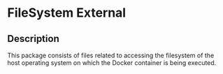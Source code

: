 <!-- (c) https://github.com/MontiCore/monticore -->
# FileSystem External

## Description
This package consists of files related to accessing the filesystem of the host operating system on which the Docker
container is being executed.
